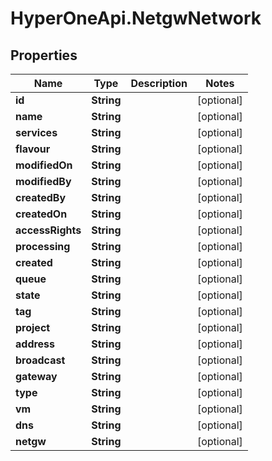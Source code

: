 # HyperOneApi.NetgwNetwork

## Properties
Name | Type | Description | Notes
------------ | ------------- | ------------- | -------------
**id** | **String** |  | [optional] 
**name** | **String** |  | [optional] 
**services** | **String** |  | [optional] 
**flavour** | **String** |  | [optional] 
**modifiedOn** | **String** |  | [optional] 
**modifiedBy** | **String** |  | [optional] 
**createdBy** | **String** |  | [optional] 
**createdOn** | **String** |  | [optional] 
**accessRights** | **String** |  | [optional] 
**processing** | **String** |  | [optional] 
**created** | **String** |  | [optional] 
**queue** | **String** |  | [optional] 
**state** | **String** |  | [optional] 
**tag** | **String** |  | [optional] 
**project** | **String** |  | [optional] 
**address** | **String** |  | [optional] 
**broadcast** | **String** |  | [optional] 
**gateway** | **String** |  | [optional] 
**type** | **String** |  | [optional] 
**vm** | **String** |  | [optional] 
**dns** | **String** |  | [optional] 
**netgw** | **String** |  | [optional] 


